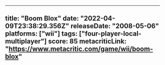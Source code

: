
---
title: "Boom Blox"
date: "2022-04-09T23:38:29.356Z"
releaseDate: "2008-05-06"
platforms: ["wii"]
tags: ["four-player-local-multiplayer"]
score: 85
metacriticLink: "https://www.metacritic.com/game/wii/boom-blox"
---
